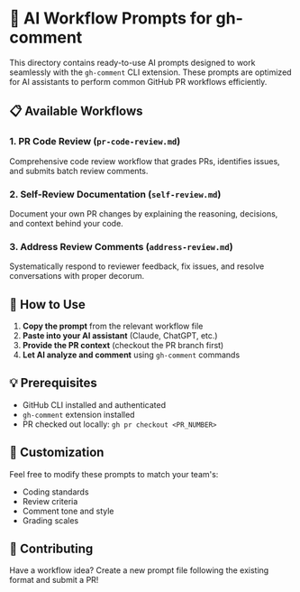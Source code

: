 # 🤖 AI Workflow Prompts for gh-comment

This directory contains ready-to-use AI prompts designed to work seamlessly with the `gh-comment` CLI extension. These prompts are optimized for AI assistants to perform common GitHub PR workflows efficiently.

## 📋 Available Workflows

### 1. **PR Code Review** (`pr-code-review.md`)
Comprehensive code review workflow that grades PRs, identifies issues, and submits batch review comments.

### 2. **Self-Review Documentation** (`self-review.md`)
Document your own PR changes by explaining the reasoning, decisions, and context behind your code.

### 3. **Address Review Comments** (`address-review.md`)
Systematically respond to reviewer feedback, fix issues, and resolve conversations with proper decorum.

## 🚀 How to Use

1. **Copy the prompt** from the relevant workflow file
2. **Paste into your AI assistant** (Claude, ChatGPT, etc.)
3. **Provide the PR context** (checkout the PR branch first)
4. **Let AI analyze and comment** using `gh-comment` commands

## 💡 Prerequisites

- GitHub CLI installed and authenticated
- `gh-comment` extension installed
- PR checked out locally: `gh pr checkout <PR_NUMBER>`

## 🔧 Customization

Feel free to modify these prompts to match your team's:
- Coding standards
- Review criteria
- Comment tone and style
- Grading scales

## 📝 Contributing

Have a workflow idea? Create a new prompt file following the existing format and submit a PR!
